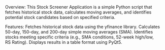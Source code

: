 Overview:
This Stock Screener Application is a simple Python script that fetches historical stock data, calculates moving averages, and identifies potential stock candidates based on specified criteria.

Features:
Fetches historical stock data using the yfinance library.
Calculates 50-day, 150-day, and 200-day simple moving averages (SMA).
Identifies stocks meeting specific criteria (e.g., SMA conditions, 52-week high/low, RS Rating).
Displays results in a table format using PyQt5.
